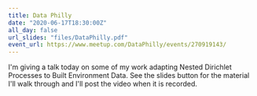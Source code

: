 ```yaml
---
title: Data Philly 
date: "2020-06-17T18:30:00Z"
all_day: false
url_slides: "files/DataPhilly.pdf"
event_url: https://www.meetup.com/DataPhilly/events/270919143/
---
```


I'm giving a talk today on some of my work adapting Nested Dirichlet Processes to Built Environment Data. See the slides button for the material I'll walk through and I'll post the video when it is recorded.

